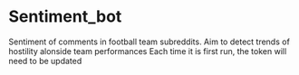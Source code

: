 # Sentiment_bot
Sentiment of comments in football team subreddits. Aim to detect trends of hostility alonside team performances
Each time it is first run, the token will need to be updated
